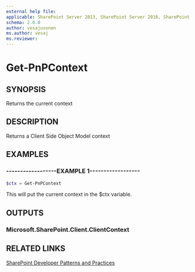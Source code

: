 ```yaml
---
external help file:
applicable: SharePoint Server 2013, SharePoint Server 2016, SharePoint Online
schema: 2.0.0
author: vesajuvonen
ms.author: vesaj
ms.reviewer:
---
```

# Get-PnPContext

## SYNOPSIS
Returns the current context

## DESCRIPTION
Returns a Client Side Object Model context

## EXAMPLES

### ------------------EXAMPLE 1------------------
```powershell
$ctx = Get-PnPContext
```

This will put the current context in the $ctx variable.

## OUTPUTS

### Microsoft.SharePoint.Client.ClientContext

## RELATED LINKS

[SharePoint Developer Patterns and Practices](http://aka.ms/sppnp)
